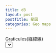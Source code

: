 ```yaml
---
title: d3
layout: post
postTitle: 星図
categories: Geo maps
---
```


<div class="row">
  <div class="col-xs-12">
    <div id="svg"></div>
  </div>
</div>
<div class="row">
    <div class="col-xs-2">
        <span class="label label-info">Graticules(経緯線)</span>
    </div>
    <div class="col-xs-2">  
        <select data-bind="options: graticules,
                        value: selectedGraticules,
                        valueAllowUnset: true">
        </select>
    </div>
</div>

<script src="http://d3js.org/d3.v3.js"></script>
<script src="http://d3js.org/queue.v1.min.js"></script>
<script src="http://d3js.org/topojson.v1.min.js"></script>
<script src="https://cdn.jsdelivr.net/lodash/4.12.0/lodash.min.js"></script>
<script src="{{site.url}}/js/knockout-3.1.0.js" charset="utf-8"></script>
<script type="text/javascript">
/**
  ApplicationViewModel
**/
function AppViewModel() {

  graticules = [false,true];
  selectedGraticules = ko.observable(true);

  var width = 700,
     height = 700;　// svg の高さと幅

  var starsName = [];               　　// 星名の配列

  var svg = d3.select("#svg").append("svg")
        .attr("width", width)
        .attr("height", height);　  // svg コンテナ追加

  var g = svg.append("g");          // 全要素のグループを追加
  var sphereGroup = g.append("g");  // sphere用グループ追加
  var graticuleGroup =g.append("g");// 経緯度線用グループ追加
  var starsGroup = g.append("g"); 　　// 星用グループ追加
  var projection;　// プロジェクション用
  var path;       // path用
  var overlay;
  var rScale = 1;
  // プロジェクションのローテーションとスケール
  var state = {x: 40, y: -45, scale: height / 2};                
  
  /** グローブの描画 **/
  f_clipAngle = ko.computed(function() {
    // 経緯度線の取得  
    var graticule = d3.geo.graticule();

    // プロジェクションの指定
    projection = d3.geo.stereographic()
              .scale(state.scale) 
              .translate([width / 2, height / 2])
              .clipAngle(90)
              .rotate([state.x, state.y]);


    // パスの指定
    path = d3.geo.path()
             .projection(projection)
             .pointRadius(function(d){
                var mag = _.get(d.properties,'mag');
                if (mag === null) return 0.1; 
                  var r = 2.5 * Math.exp(-0.28 * (mag+2)) * rScale;
                  return Math.max(r, 0.1);
              }); 
   
    // パスの削除               
    g.selectAll("path").remove();
    // 輪郭の描画
    sphereGroup.append("path")
      .datum({type: "Sphere"})
      .attr("class", "sphere")
      .attr("d", path)
      .style("fill","navy");
   
    // 経緯度線の描画
    graticuleGroup.append("path")
         .datum(graticule)
         .attr("class", "graticule")
         .attr("d", path)
         .attr("stroke","red")
         .attr("stroke-width","1px")
         .style("fill","none")
         .attr("opacity",function(){
              return selectedGraticules()?1:0;
             });

     // overlay 
     overlay = sphereGroup.append('circle').datum(state)
             .attr('r', height / 2)        
             .attr('transform', function() {
                 return 'translate(' + [width / 2, height / 2] + ')';        })
             .attr('fill-opacity', 0);          


    // topojsonを読み込み　星の描画
    d3.json("{{site.url}}/assets/json/hyg.topojson", function(error, json) {
      starsName = [];
      // 星の情報を取り出す
      starsGroup.selectAll("path")
          .data(json.objects.hyg.features)
        .enter().append("path")
          .attr("d", path)
          .attr("class", "star")
          .attr("id", function(d,i){
            starsName.push(d.properties.name);
            return "star" +i;})
          .style("fill",function(d,i){
            return ci(d.properties.color);})
           .on("mouseover",function(d,i){mouseOver(i)})
          .on("mouseout",function(d,i){mouseOut(i)});
 
      // zoom behaviorを設定
      var zoomBehavior = d3.behavior.zoom()
              .scaleExtent([0.5, 8])
              .on('zoom', zoom);
      // overlayに　zoom behaviorのイベント　リスナーを設定
      overlay.call(zoomBehavior); 
   });
 }, this);

  // ** マウスオーバーの設定 
  function mouseOver(id){
    var el = "#star" + id;
    starsGroup.append("text")
    .text(starsName[id])
    .attr("x",function(){return d3.mouse(this)[0] +0;})
    .attr("y",function(){return d3.mouse(this)[1] -20;})
    .attr("stroke","gold")
    .style("fill","gold")
    .attr("font-size","1em")
    .attr("font-family","sans-serif");
  };

  // マウスアウトの設定 
  function mouseOut(id){
    var el = "#star" + id;
    d3.selectAll("text").remove();
   };

  // zoom 設定
  function zoom(d) {    
      // プロジェクションの scale と translate　を取得
      var scale = d3.event.scale,
             dx = d3.event.translate[0],
             dy = d3.event.translate[1];
       rScale = scale;      
      // 回転角を計算
      d.x = 180 / width * dx;    // Horizontal rotation
      d.y = -180 / height * dy;  // Vertical rotation
     // 新しい回転とスケールでプロジェクションを更新
     projection.rotate([d.x, d.y])
               .scale(scale * d.scale);
    // path と overlay 半径　再計算
    svg.selectAll('path').attr('d', path);
    overlay.attr('r', scale * height / 2);          
  };

  // color index to color
  function ci(i) {
      
      if (i >= 1.4){
        return "#f00";
      } else if (i >= 0.7) {
        return "#FAA0E9";
      } else if (i >= 0.2) {
        return "#ff0";
      } else if (i < -0.1) {
        return "#9DBCF5";
      } else {
        return "#fff";
      }
     
  }
};

// Activates knockout.js
ko.applyBindings(new AppViewModel());
</script>
